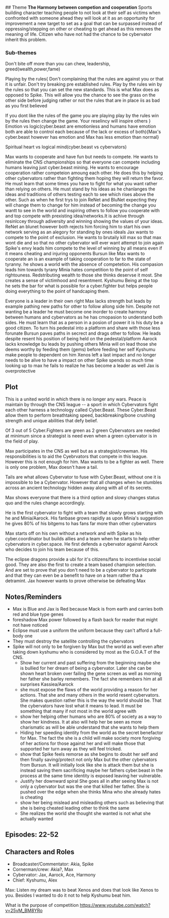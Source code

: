 ﻿﻿## Theme
**The Harmony between competion and cooperation**
Sports building character teaching people to not look at their self as victims when confronted with someone ahead they will look at it as an opportunity for improvement a new target to set as a goal that can be surpassed instead of oppressing/stepping on other or cheating to get ahead as this removes the meaning of life. Citizen who have not had the chance to be cybervator inherit this problem.
### Sub-themes
Don't bite off more than you can chew, leadership, greed(wealth,power,fame)

Playing by the rules{
Don't complaining that the rules are against you or that it is unfair. Don't try breaking pre established rules. Play by the rules win by the rules so that you can set the new standards. This is what Max does as opposed to Spike. This will allow you the chance to see the grass on the other side before judging rather or not the rules that are in place iis as bad as you first believed

If you dont like the rules of the game you are playing play by the rules win by the rules then change the game. Your reselincy will inspire others
}
Emotion vs logic(cyber.beast are emotionless and humans have emotion both are able to control each because of the lack or excess of both){Max's cyber.beast however has emotion and Max has less emotion than normal}

Spiritual heart vs logical mind(cyber.beast vs cybervators)

Max wants to cooperate and have fun but needs to compete. He wants to eliminate the CNS championships so that everyone can compete including humans leaving just cyber.beast mining. He wants to encourage cooperation rather competeion amoung each other. He does this by helping other cybervators rather than fighting them hoping they will return the favor. He must learn that some times you have to fight for what you want rather than relying on others. He must stand by his ideas as he chanlanges the ideas and traditions of others testing each to see which rises above the other. Such as when he first trys to join ReNet and BluNet expecting they will change them to change for him instead of becoming the change you wantt to see in the world and inspiring others to follow you cooperate with and top compete with prexisting idea/networks.It is achive through resinlccey through adiversity and winning showing the values of your ideas. ReNet an blunet however both rejects him forcing him to start his own network serving as an alegory for standing by ones ideals
Jax wants to compete to the point of exclusion. He wants to brutaily kill max so that max wont die and so that no other cybervator will ever want attempt to join again
Spike's envy leads him compete to the level of winning by all means even if it means cheating and injuring opponents
Bursun like Max wants to cooperate an is an example of taking cooperation to far to the state of tyranny. he shows a world with the absence of competetion. His compasion leads him towards tyrany
Minia hates competition to the point of self rightouness. Redstributing wealth to those she thinks deservse it most. She creates a sense of victimhood and resentment.
Kyshumu  Being at the top he sets the bar for what is possible for a cyber.fighter but helps people doing everything to the point of handcaping them.

Everyone is a leader in their own right
Max lacks strength but leads by example pathing new paths for other to follow allong side him. Despite not wanting be a leader he must become one inorder to create harmony between humans and cybervators as he has cmopasion to understand both sides. He must learn that as a person in a posion of power it is his duty be a good citizen. To turn his pedestal into a platform and share with those less forunate
Bursun paves paths in secrect and drags other to follow. He leads despite resent his position of being held on the pedestal/platform
Aarock lacks knowledge bu leads by pushing others
Minia will on lead those she deems worthy by feeding them (gems) before feeding her self
Kyshumu make people to dependent on him
Xenos left a last impact and no longer needs to be alive to have a impact on other
Spike spends so much time looking up to max he fails to realize he has become a leader as well
Jax is overprotective

## Plot
This is a united world in which there is no longer any wars. Peace is maintain by through the CNS league -- a sport in which Cybervators fight each other harness a technology called Cyber.Beast. These Cyber.Beast allow them to perform breathtaking speed, backbreaking/bone crushing strength and unique abilities that defy belief.

Of 3 out of 5 Cyber.Fighters are green as 2 green Cybervators are needed at minimum since a strategist is need even when a green cybervator is in the field of play.

Max participates in the CNS as well but as a strategist/crewman. His responsibilities is to aid the Cyebrvators that compete in this league. However this is not enough for him. Max wants to be a fighter as well. There is only one problem, Max doesn't have a tail.

Tails are what allows Cybervator to fuse with Cyber.Beast, without one it is impossible to be a Cybervator. However that all changes when he stumbles across an ancient technology hidden away along with all of its secrets.

Max shows everyone that there is a third option and slowy changes status quo and the rules change accordingly. 

He is the first cybervator to fight with a team that slowly grows starting with he and Minia/Aarock. His fanbase grows rapidly as upon Minia's suggestion he gives 80% of his bitgems to has fans far more than other cybervators

Max starts off on his own without a network and with Spike as his cyber.coordinator but builds allies and a team when he starts to help other cybervators in cyber.space. He first defends a cybervator against Aarock who decides to join his team because of this. 

The eclipse dragons provide a ubi for it's citizens/fans to incentivise social good. They are also the first to create a team based champion selection. And are set to prove that you don't need to be a cybervator to particpate and that they can even be a benefit to have on a team rather tha a detramint. Jax however wants to prove otherwise be defeating Max


## Notes/Reminders
- Max is Blue and Jax is Red because Mack is from earth and carries both red and blue type genes
- foreshadow Max power followed by a flash back for reader that might not have noticed
- Eclipse must use a uniform the uniform because they can't afford a full-body one
- They must destroy the satellite controlling the cybervators
- Spike will not only to be forgiven by Max but the world as well even after taking down kyshumu who is considered by most as the G.O.A.T of the CNS.
  - Show her current and past suffering from the beginning maybe she is bullied for her dream of being a cybervator. Later she can be shown heart broken over failing the gene screen as well as morning her father she barley remembers. The fact she remembers him at all surprises Kassiea/Aarock
  - she must expose the flaws of the world providing a reason for her actions. That she and many others in the world resent cybervators. She makes question rather this is the way the world should be. That the cybervators have lost what it means to lead. It must be something that many if not most in the world agree with
  - show her helping other humans who are 80% of society as a way to show her kindness. It at also will help her be seen as more charismatic as will be able understand that she wants to help them
  - Hiding her speeding identity from the world as the secret benefactor for Max. The fact the she is a child will make society more forgiving of her actions for those against her and will make those that supported her turn away as they will feel tricked.
  - show that Spike feels remorse as she begins to doubt her self and then finally saving/protect not only Max but the other cybervators from Bursun. It will initially look like she is attack them but she is instead saving them sacrificing maybe her fathers cyber.beast in the process at the same time identity is exposed leaving her vulnerable.
  - Justify her downward spiral She goes all in after seeing Max is not only a cybervator but was the one that killed her father. She is pushed over the edge when she thinks Mina who she already hates is cheating
  - show her being mislead and misleading others such as believing that she is being cheated leading other to think the same
  - She realizes the world she thought she wanted is not what she actually wanted

## Episodes: 22-52
## Characters and Roles
  - Broadcaster/Commentator: Akia, Spike
  - Cornerman/crew: Akia?, Max
  - Cybervator: Jax, Aarock, Ace, Harmony
  - Chief: Kyshumu, Alex  

  Max: Listen my dream was to beat Xenos and does that look like Xenos to you. Besides I wanted to do it not to help Kyshumu beat him.
     
What is the purpose of competition https://www.youtube.com/watch?v=25vM_BM8YRo

  




